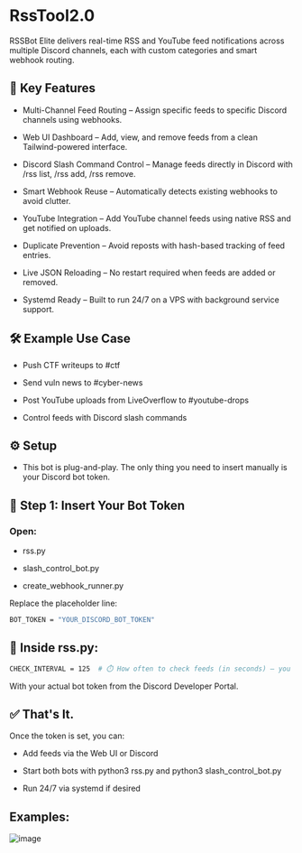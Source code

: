 # RssTool2.0
RSSBot Elite delivers real-time RSS and YouTube feed notifications across multiple Discord channels, each with custom categories and smart webhook routing.

## 🚀 Key Features
- Multi-Channel Feed Routing – Assign specific feeds to specific Discord channels using webhooks.

- Web UI Dashboard – Add, view, and remove feeds from a clean Tailwind-powered interface.

- Discord Slash Command Control – Manage feeds directly in Discord with /rss list, /rss add, /rss remove.

- Smart Webhook Reuse – Automatically detects existing webhooks to avoid clutter.

- YouTube Integration – Add YouTube channel feeds using native RSS and get notified on uploads.

- Duplicate Prevention – Avoid reposts with hash-based tracking of feed entries.

- Live JSON Reloading – No restart required when feeds are added or removed.

- Systemd Ready – Built to run 24/7 on a VPS with background service support.

## 🛠️ Example Use Case
- Push CTF writeups to #ctf

- Send vuln news to #cyber-news

- Post YouTube uploads from LiveOverflow to #youtube-drops

- Control feeds with Discord slash commands 

## ⚙️ Setup
- This bot is plug-and-play. The only thing you need to insert manually is your Discord bot token.

## 📌 Step 1: Insert Your Bot Token
### Open:

- rss.py

- slash_control_bot.py

- create_webhook_runner.py

Replace the placeholder line:

```bash
BOT_TOKEN = "YOUR_DISCORD_BOT_TOKEN"
```

## 🔧 Inside rss.py:

```bash
CHECK_INTERVAL = 125  # ⏱️ How often to check feeds (in seconds) – you can change this
```

With your actual bot token from the Discord Developer Portal.

## ✅ That's It.
Once the token is set, you can:

- Add feeds via the Web UI or Discord

- Start both bots with python3 rss.py and python3 slash_control_bot.py

- Run 24/7 via systemd if desired

## Examples:

![image](https://github.com/user-attachments/assets/5f8cfabc-15c6-4c93-bd85-7856a5d14e38)

